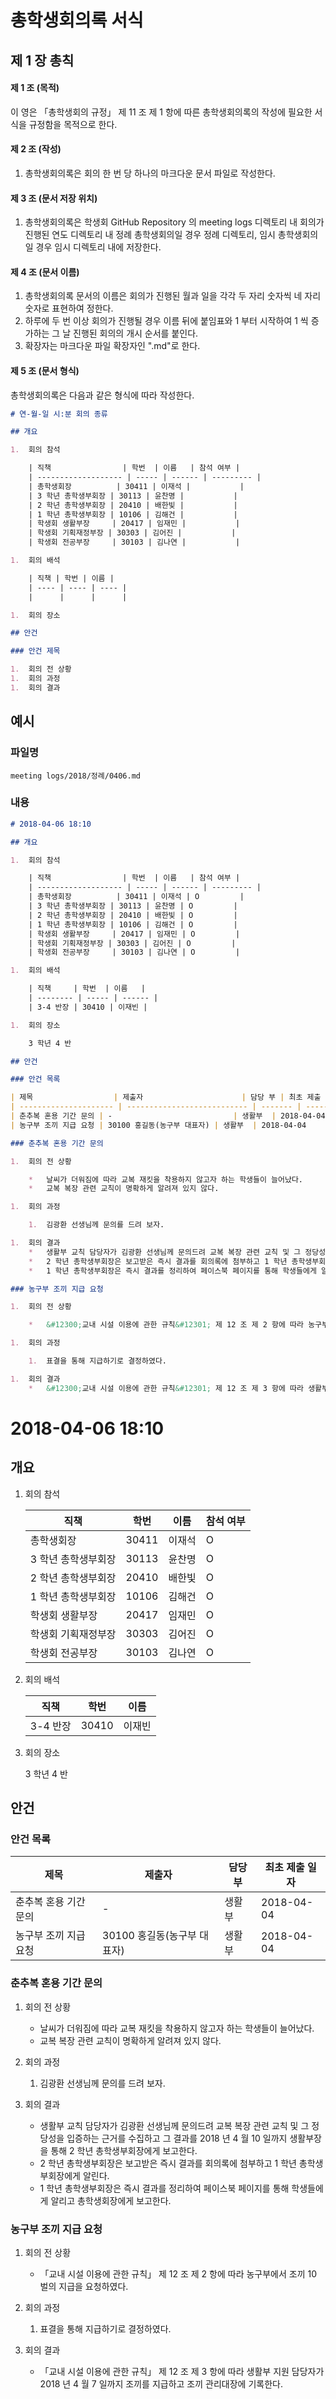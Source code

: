 # 총학생회의록 서식

## 제 1 장 총칙

#### 제 1 조 (목적)

이 영은 &#12300;총학생회의 규정&#12301; 제 11 조 제 1 항에 따른 총학생회의록의 작성에 필요한 서식을 규정함을 목적으로 한다.

#### 제 2 조 (작성)

1.  총학생회의록은 회의 한 번 당 하나의 마크다운 문서 파일로 작성한다.

#### 제 3 조 (문서 저장 위치)

1.  총학생회의록은 학생회 GitHub Repository 의 meeting logs 디렉토리 내 회의가 진행된 연도 디렉토리 내 정례 총학생회의일 경우 정례 디렉토리, 임시 총학생회의일 경우 임시 디렉토리 내에 저장한다.

#### 제 4 조 (문서 이름)

1.  총학생회의록 문서의 이름은 회의가 진행된 월과 일을 각각 두 자리 숫자씩 네 자리 숫자로 표현하여 정한다.
1.  하루에 두 번 이상 회의가 진행될 경우 이름 뒤에 붙임표와 1 부터 시작하여 1 씩 증가하는 그 날 진행된 회의의 개시 순서를 붙인다.
1.  확장자는 마크다운 파일 확장자인 ".md"로 한다.

#### 제 5 조 (문서 형식)

총학생회의록은 다음과 같은 형식에 따라 작성한다.

```md
# 연-월-일 시:분 회의 종류

## 개요

1.  회의 참석

    | 직책                | 학번  | 이름   | 참석 여부 |
    | ------------------- | ----- | ------ | --------- |
    | 총학생회장          | 30411 | 이재석 |           |
    | 3 학년 총학생부회장 | 30113 | 윤찬명 |           |
    | 2 학년 총학생부회장 | 20410 | 배한빛 |           |
    | 1 학년 총학생부회장 | 10106 | 김해건 |           |
    | 학생회 생활부장     | 20417 | 임재민 |           |
    | 학생회 기획재정부장 | 30303 | 김어진 |           |
    | 학생회 전공부장     | 30103 | 김나연 |           |

1.  회의 배석

    | 직책 | 학번 | 이름 |
    | ---- | ---- | ---- |
    |      |      |      |

1.  회의 장소

## 안건

### 안건 제목

1.  회의 전 상황
1.  회의 과정
1.  회의 결과
```

## 예시

### 파일명

`meeting logs/2018/정례/0406.md`

### 내용

```md
# 2018-04-06 18:10

## 개요

1.  회의 참석

    | 직책                | 학번  | 이름   | 참석 여부 |
    | ------------------- | ----- | ------ | --------- |
    | 총학생회장          | 30411 | 이재석 | O         |
    | 3 학년 총학생부회장 | 30113 | 윤찬명 | O         |
    | 2 학년 총학생부회장 | 20410 | 배한빛 | O         |
    | 1 학년 총학생부회장 | 10106 | 김해건 | O         |
    | 학생회 생활부장     | 20417 | 임재민 | O         |
    | 학생회 기획재정부장 | 30303 | 김어진 | O         |
    | 학생회 전공부장     | 30103 | 김나연 | O         |

1.  회의 배석

    | 직책     | 학번  | 이름   |
    | -------- | ----- | ------ |
    | 3-4 반장 | 30410 | 이재빈 |

1.  회의 장소

    3 학년 4 반

## 안건

### 안건 목록

| 제목                  | 제출자                      | 담당 부 | 최초 제출 일자 |
| --------------------- | --------------------------- | ------- | -------------- |
| 춘추복 혼용 기간 문의 | -                           | 생활부  | 2018-04-04     |
| 농구부 조끼 지급 요청 | 30100 홍길동(농구부 대표자) | 생활부  | 2018-04-04     |

### 춘추복 혼용 기간 문의

1.  회의 전 상황

    *   날씨가 더워짐에 따라 교복 재킷을 착용하지 않고자 하는 학생들이 늘어났다.
    *   교복 복장 관련 교칙이 명확하게 알려져 있지 않다.

1.  회의 과정

    1.  김광환 선생님께 문의를 드려 보자.

1.  회의 결과
    *   생활부 교칙 담당자가 김광환 선생님께 문의드려 교복 복장 관련 교칙 및 그 정당성을 입증하는 근거를 수집하고 그 결과를 2018 년 4 월 10 일까지 생활부장을 통해 2 학년 총학생부회장에게 보고한다.
    *   2 학년 총학생부회장은 보고받은 즉시 결과를 회의록에 첨부하고 1 학년 총학생부회장에게 알린다.
    *   1 학년 총학생부회장은 즉시 결과를 정리하여 페이스북 페이지를 통해 학생들에게 알리고 총학생회장에게 보고한다.

### 농구부 조끼 지급 요청

1.  회의 전 상황

    *   &#12300;교내 시설 이용에 관한 규칙&#12301; 제 12 조 제 2 항에 따라 농구부에서 조끼 10 벌의 지급을 요청하였다.

1.  회의 과정

    1.  표결을 통해 지급하기로 결정하였다.

1.  회의 결과
    *   &#12300;교내 시설 이용에 관한 규칙&#12301; 제 12 조 제 3 항에 따라 생활부 지원 담당자가 2018 년 4 월 7 일까지 조끼를 지급하고 조끼 관리대장에 기록한다.
```

# 2018-04-06 18:10

## 개요

1.  회의 참석

    | 직책                | 학번  | 이름   | 참석 여부 |
    | ------------------- | ----- | ------ | --------- |
    | 총학생회장          | 30411 | 이재석 | O         |
    | 3 학년 총학생부회장 | 30113 | 윤찬명 | O         |
    | 2 학년 총학생부회장 | 20410 | 배한빛 | O         |
    | 1 학년 총학생부회장 | 10106 | 김해건 | O         |
    | 학생회 생활부장     | 20417 | 임재민 | O         |
    | 학생회 기획재정부장 | 30303 | 김어진 | O         |
    | 학생회 전공부장     | 30103 | 김나연 | O         |

1.  회의 배석

    | 직책     | 학번  | 이름   |
    | -------- | ----- | ------ |
    | 3-4 반장 | 30410 | 이재빈 |

1.  회의 장소

    3 학년 4 반

## 안건

### 안건 목록

| 제목                  | 제출자                      | 담당 부 | 최초 제출 일자 |
| --------------------- | --------------------------- | ------- | -------------- |
| 춘추복 혼용 기간 문의 | -                           | 생활부  | 2018-04-04     |
| 농구부 조끼 지급 요청 | 30100 홍길동(농구부 대표자) | 생활부  | 2018-04-04     |

### 춘추복 혼용 기간 문의

1.  회의 전 상황

    *   날씨가 더워짐에 따라 교복 재킷을 착용하지 않고자 하는 학생들이 늘어났다.
    *   교복 복장 관련 교칙이 명확하게 알려져 있지 않다.

1.  회의 과정

    1.  김광환 선생님께 문의를 드려 보자.

1.  회의 결과
    *   생활부 교칙 담당자가 김광환 선생님께 문의드려 교복 복장 관련 교칙 및 그 정당성을 입증하는 근거를 수집하고 그 결과를 2018 년 4 월 10 일까지 생활부장을 통해 2 학년 총학생부회장에게 보고한다.
    *   2 학년 총학생부회장은 보고받은 즉시 결과를 회의록에 첨부하고 1 학년 총학생부회장에게 알린다.
    *   1 학년 총학생부회장은 즉시 결과를 정리하여 페이스북 페이지를 통해 학생들에게 알리고 총학생회장에게 보고한다.

### 농구부 조끼 지급 요청

1.  회의 전 상황

    *   &#12300;교내 시설 이용에 관한 규칙&#12301; 제 12 조 제 2 항에 따라 농구부에서 조끼 10 벌의 지급을 요청하였다.

1.  회의 과정

    1.  표결을 통해 지급하기로 결정하였다.

1.  회의 결과
    *   &#12300;교내 시설 이용에 관한 규칙&#12301; 제 12 조 제 3 항에 따라 생활부 지원 담당자가 2018 년 4 월 7 일까지 조끼를 지급하고 조끼 관리대장에 기록한다.
